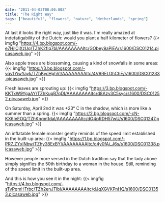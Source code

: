 ```yaml
---
date: "2011-04-03T00:00:00Z"
title: "The Right Way"
tags: ["beautiful", "flowers", "nature", "Netherlands", "spring"]
---
```


At last it looks the right way, just like it was. I'm really amazed at indefatigability of the Dutch: would you plant a half kilometer of flowers?
{{< imgfig "https://4.bp.blogspot.com/-e7HjlCjXzUg/TZhK2fIq7bI/AAAAAAAAItc/GObey9aPiEA/s1600/DSC01214.picasaweb.jpg" >}}

<!--more-->

Also apple trees are blossoming, causing a kind of snowfalls in some areas:
{{< imgfig "https://3.bp.blogspot.com/-vqv1YiwYayk/TZhKycHghVI/AAAAAAAAItc/4V9RELOhChE/s1600/DSC01233.picasaweb.jpg" >}}

Fresh leaves are sprouting up:
{{< imgfig "https://3.bp.blogspot.com/-KKTxW9YgaAY/TZhKugB7qDI/AAAAAAAAItc/d8Azv3C5syc/s1600/DSC01252.picasaweb.jpg" >}}

On Saturday, April 2nd it was +23° C in the shadow, which is more like a summer than a spring.
{{< imgfig "https://2.bp.blogspot.com/-cN-KX6IeEOQ/TZhKnqm1daI/AAAAAAAAItc/dO4pRDH57wU/s1600/DSC01247.picasaweb.jpg" >}}

An inflatable female monster gently reminds of the speed limit established in the built-up area:
{{< imgfig "https://1.bp.blogspot.com/-PR7_ZYxINbw/TZhy38ExBYI/AAAAAAAAItc/c4y0fAi_J6s/s1600/DSC01338.picasaweb.jpg" >}}

However people more versed in the Dutch tradition say that the lady above simply signifies the 50th birthday to a woman in the house. Still, reminding of the speed limit in the built-up area.

And this is how you see it in the night:
{{< imgfig "https://4.bp.blogspot.com/-sTvPqmHTrbc/TZh2enJTIbI/AAAAAAAAItc/dJqXGVKPnHQ/s1600/DSC01353.picasaweb.jpg" >}}
